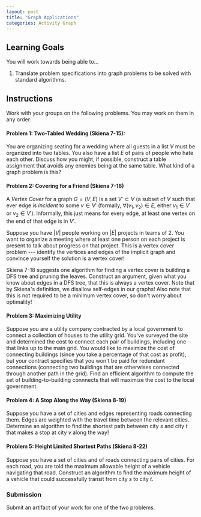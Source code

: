 ```yaml
---
layout: post
title: "Graph Applications"
categories: Activity Graph 
---
```


## Learning Goals

You will work towards being able to...

1. Translate problem specifications into graph problems to be solved with standard algorithms.

## Instructions
Work with your groups on the following problems. You may work on them in any order:

#### Problem 1: Two-Tabled Wedding (Skiena 7-15): 
You are organizing seating for a wedding where all guests in a list $V$ must be organized into two tables. You also have a list $E$ of pairs of people who hate each other. Discuss how you might, if possible, construct a table assignment that avoids any enemies being at the same table. What kind of a graph problem is this?

#### Problem 2: Covering for a Friend (Skiena 7-18)
A *Vertex Cover* for a graph $G = (V, E)$ is a set $V' \subset V$ (a subset of $V$ such that ever edge is *incident* to some $v \in V'$ (formally, $\forall (v_1, v_2) \in E$, either $v_1 \in V'$ or $v_2 \in V'$). Informally, this just means for every edge, at least one vertex on the end of that edge is in $V'$.

Suppose you have $\lvert V \rvert$ people working on $\lvert E \rvert$ projects in teams of 2. You want to organize a meeting where at least one person on each project is present to talk about progress on that project. This is a vertex cover problem --- identify the vertices and edges of the implicit graph and convince yourself the solution is a vertex cover!

Skiena 7-18 suggests one algorithm for finding a vertex cover is building a DFS tree and pruning the leaves. Construct an argument, given what you know about edges in a DFS tree, that this is always a vertex cover. Note that by Skiena's definition, we disallow self-edges in our graphs! Also note that this is not required to be a minimum vertex cover, so don't worry about optimality!

#### Problem 3: Maximizing Utility
Suppose you are a utility company contracted by a local government to connect a collection of houses to the utility grid. You've surveyed the site and determined the cost to connect each pair of buildings, including one that links up to the main grid. You would like to maximize the cost of connecting buildings (since you take a percentage of that cost as profit), but your contract specifies that you won't be paid for redundant connections (connecting two buildings that are otherwises connected through another path in the grid). Find an efficient algorithm to compute the set of building-to-building connnects that will maximize the cost to the local government.

#### Problem 4: A Stop Along the Way (Skiena 8-19)

Suppose you have a set of cities and edges representing roads connecting them. Edges are weighted with the travel time between the relevant cities. Determine an algorithm to find the shortest path between city $s$ and city $t$ that makes a stop at city $v$ along the way!

#### Problem 5: Height Limited Shortest Paths (Skiena 8-22)

Suppose you have a set of cities and of roads connecting pairs of cities. For each road, you are told the maximum allowable height of a vehicle navigating that road. Construct an algorithm to find the maximum height of a vehicle that could successfully transit from city $s$ to city $t$.

### Submission
Submit an artifact of your work for one of the two problems.

